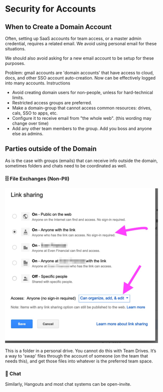# Security for Accounts

## When to Create a Domain Account

Often, setting up SaaS accounts for team access, or a master admin credential, requires a related email. We avoid using personal email for these situations.

We should also avoid asking for a new email account to be setup for these purposes.


Problem: gmail accounts are 'domain accounts' that have access to cloud, docs, and other SSO account auto-creation.  Now can be effectively logged into many accounts.
Instructions

* Avoid creating domain users for non-people, unless for hard-technical limits.
* Restricted access groups are preferred.
* Make a domain-group that cannot access common resources: drives, cals, SSO to apps, etc.
* Configure it to receive email from "the whole web".  (this wording may change over time)
* Add any other team members to the group.  Add you boss and anyone else as admins.


## Parties outside of the Domain

As is the case with groups (emails) that can receive info outside the domain, sometimes folders and chats need to be coordinated as well.

### 🗄 File Exchanges (Non-PII)

![screensho to google drive example of configuring in/out shares](assets/security/domain-shares-without-domain-accounts.jpg)

This is a folder in a personal drive. You cannot do this with Team Drives. It’s a way to 'swap' files through the account of someone (on the team that needs this), and get those files into whatever is the preferred team space.

### 💬 Chat

Similarly, Hangouts and most chat systems can be open-invite.
